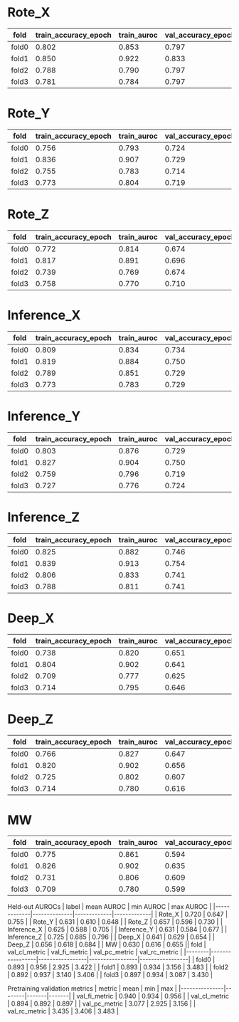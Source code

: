 

# Rote_X
| fold   |   train_accuracy_epoch |   train_auroc |   val_accuracy_epoch |   val_auroc |
|--------|------------------------|---------------|----------------------|-------------|
| fold0  |                  0.802 |         0.853 |                0.797 |       0.754 |
| fold1  |                  0.850 |         0.922 |                0.833 |       0.755 |
| fold2  |                  0.788 |         0.790 |                0.797 |       0.647 |
| fold3  |                  0.781 |         0.784 |                0.797 |       0.722 |

# Rote_Y
| fold   |   train_accuracy_epoch |   train_auroc |   val_accuracy_epoch |   val_auroc |
|--------|------------------------|---------------|----------------------|-------------|
| fold0  |                  0.756 |         0.793 |                0.724 |       0.648 |
| fold1  |                  0.836 |         0.907 |                0.729 |       0.627 |
| fold2  |                  0.755 |         0.783 |                0.714 |       0.637 |
| fold3  |                  0.773 |         0.804 |                0.719 |       0.610 |

# Rote_Z
| fold   |   train_accuracy_epoch |   train_auroc |   val_accuracy_epoch |   val_auroc |
|--------|------------------------|---------------|----------------------|-------------|
| fold0  |                  0.772 |         0.814 |                0.674 |       0.667 |
| fold1  |                  0.817 |         0.891 |                0.696 |       0.730 |
| fold2  |                  0.739 |         0.769 |                0.674 |       0.596 |
| fold3  |                  0.758 |         0.770 |                0.710 |       0.636 |

# Inference_X
| fold   |   train_accuracy_epoch |   train_auroc |   val_accuracy_epoch |   val_auroc |
|--------|------------------------|---------------|----------------------|-------------|
| fold0  |                  0.809 |         0.834 |                0.734 |       0.588 |
| fold1  |                  0.819 |         0.884 |                0.750 |       0.705 |
| fold2  |                  0.789 |         0.851 |                0.729 |       0.595 |
| fold3  |                  0.773 |         0.783 |                0.729 |       0.614 |

# Inference_Y
| fold   |   train_accuracy_epoch |   train_auroc |   val_accuracy_epoch |   val_auroc |
|--------|------------------------|---------------|----------------------|-------------|
| fold0  |                  0.803 |         0.876 |                0.729 |       0.661 |
| fold1  |                  0.827 |         0.904 |                0.750 |       0.677 |
| fold2  |                  0.759 |         0.796 |                0.719 |       0.601 |
| fold3  |                  0.727 |         0.776 |                0.724 |       0.584 |

# Inference_Z
| fold   |   train_accuracy_epoch |   train_auroc |   val_accuracy_epoch |   val_auroc |
|--------|------------------------|---------------|----------------------|-------------|
| fold0  |                  0.825 |         0.882 |                0.746 |       0.733 |
| fold1  |                  0.839 |         0.913 |                0.754 |       0.796 |
| fold2  |                  0.806 |         0.833 |                0.741 |       0.688 |
| fold3  |                  0.788 |         0.811 |                0.741 |       0.685 |

# Deep_X
| fold   |   train_accuracy_epoch |   train_auroc |   val_accuracy_epoch |   val_auroc |
|--------|------------------------|---------------|----------------------|-------------|
| fold0  |                  0.738 |         0.820 |                0.651 |       0.634 |
| fold1  |                  0.804 |         0.902 |                0.641 |       0.654 |
| fold2  |                  0.709 |         0.777 |                0.625 |       0.645 |
| fold3  |                  0.714 |         0.795 |                0.646 |       0.629 |

# Deep_Z
| fold   |   train_accuracy_epoch |   train_auroc |   val_accuracy_epoch |   val_auroc |
|--------|------------------------|---------------|----------------------|-------------|
| fold0  |                  0.766 |         0.827 |                0.647 |       0.655 |
| fold1  |                  0.820 |         0.902 |                0.656 |       0.684 |
| fold2  |                  0.725 |         0.802 |                0.607 |       0.618 |
| fold3  |                  0.714 |         0.780 |                0.616 |       0.667 |

# MW
| fold   |   train_accuracy_epoch |   train_auroc |   val_accuracy_epoch |   val_auroc |
|--------|------------------------|---------------|----------------------|-------------|
| fold0  |                  0.775 |         0.861 |                0.594 |       0.624 |
| fold1  |                  0.826 |         0.902 |                0.635 |       0.655 |
| fold2  |                  0.731 |         0.806 |                0.609 |       0.626 |
| fold3  |                  0.709 |         0.780 |                0.599 |       0.616 |

Held-out AUROCs
| label       |   mean AUROC |   min AUROC |   max AUROC |
|-------------|--------------|-------------|-------------|
| Rote_X      |        0.720 |       0.647 |       0.755 |
| Rote_Y      |        0.631 |       0.610 |       0.648 |
| Rote_Z      |        0.657 |       0.596 |       0.730 |
| Inference_X |        0.625 |       0.588 |       0.705 |
| Inference_Y |        0.631 |       0.584 |       0.677 |
| Inference_Z |        0.725 |       0.685 |       0.796 |
| Deep_X      |        0.641 |       0.629 |       0.654 |
| Deep_Z      |        0.656 |       0.618 |       0.684 |
| MW          |        0.630 |       0.616 |       0.655 || fold   |   val_cl_metric |   val_fi_metric |   val_pc_metric |   val_rc_metric |
|--------|-----------------|-----------------|-----------------|-----------------|
| fold0  |           0.893 |           0.956 |           2.925 |           3.422 |
| fold1  |           0.893 |           0.934 |           3.156 |           3.483 |
| fold2  |           0.892 |           0.937 |           3.140 |           3.406 |
| fold3  |           0.897 |           0.934 |           3.087 |           3.430 |

Pretraining validation metrics
| metric        |   mean |   min |   max |
|---------------|--------|-------|-------|
| val_fi_metric |  0.940 | 0.934 | 0.956 |
| val_cl_metric |  0.894 | 0.892 | 0.897 |
| val_pc_metric |  3.077 | 2.925 | 3.156 |
| val_rc_metric |  3.435 | 3.406 | 3.483 |